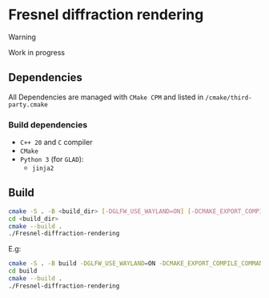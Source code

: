 # Fresnel diffraction rendering

> [!WARNING]
> Work in progress

## Dependencies

All Dependencies are managed with `CMake CPM` and listed in `/cmake/third-party.cmake`

### Build dependencies

- `C++ 20` and `C` compiler
- `CMake`
- `Python 3` (for `GLAD`):
    - `jinja2`

## Build

```bash
cmake -S . -B <build_dir> [-DGLFW_USE_WAYLAND=ON] [-DCMAKE_EXPORT_COMPILE_COMMANDS=1] -DCMAKE_BUILD_TYPE={Debug, Release} [-DUSE_SANITIZER='Address;Undefined']
cd <build_dir>
cmake --build .
./Fresnel-diffraction-rendering
```

E.g:

```bash
cmake -S . -B build -DGLFW_USE_WAYLAND=ON -DCMAKE_EXPORT_COMPILE_COMMANDS=1 -DCMAKE_BUILD_TYPE=Debug
cd build
cmake --build .
./Fresnel-diffraction-rendering
```

